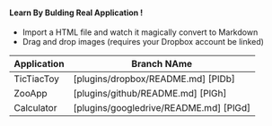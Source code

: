 #### Learn By Bulding Real Application !

  - Import a HTML file and watch it magically convert to Markdown
  - Drag and drop images (requires your Dropbox account be linked)
  
 | Application | Branch NAme |
| ------ | ------ |
| TicTiacToy | [plugins/dropbox/README.md] [PlDb] |
| ZooApp | [plugins/github/README.md] [PlGh] |
| Calculator | [plugins/googledrive/README.md] [PlGd] |

